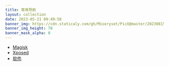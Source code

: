 ```yaml
---
title: 常用导航
layout: collection
date: 2023-05-21 09:49:58
banner_img: https://cdn.staticaly.com/gh/Miseryset/PicX@master/20230815/IMG_20230815_071524.png
banner_img_height: 70
banner_mask_alpha: 0
---
```


<div class="container tool-nav">
  <ul class="nav nav-pills">
    <a href="index.html"><li role="presentation">Magisk</li></a>
    <a href="#" class="active"><li role="presentation">Xposed</li></a>
    <a href="software.html"><li role="presentation">软件</li></a>
  </ul>
</div>

<div id="showme"></div>

<script type="text/javascript" src="https://code.jquery.com/jquery-3.6.2.js"></script>
<script>
$(document).ready(function(){
  $.getJSON('/collection/res/lsposed.json', function(data){
    if (true){
      var count = data.length;
      var show = "<div class=\"container-fluid\">";
      show += "<div class=\"row text-center\">";
      for (var i=0 ; i < count ;i++){
        index_link = data[i][0];
        index_title = data[i][1];
        index_description = data[i][2];
        index_bgnum = data[i][3];
        index_icon = data[i][4];
        show += "<div class=\"col-xs-6 col-sm-6 col-md-4 col-lg-4 tool-li\">";
        show += "<a href=\"" + index_link + "\" target=\"_blank\">";
        
        if (typeof index_bgnum === 'string' && index_bgnum.startsWith('http')) {
          if (typeof index_icon === 'string' && index_icon.startsWith('icon-')) {
            show += "<div class=\"tool-li-li \" style=\"overflow :hidden;display: flex;align-items: center;justify-content: center;position: relative;\">";
            show += "<img src=\"" + index_bgnum + "\" style=\"width: 100%;height: 100%;object-fit :cover;position: absolute;z-index:1\" alt=\"E\"/>";
            show += "<i class=\"iconfont " + index_icon + "\" style=\"position: absolute;z-index:2\"></i>";
            show += "</div>";
          }else {
            show += "<div class=\"tool-li-li \" style=\"overflow :hidden;display: flex;align-items: center;justify-content: center;position: relative;\">";
            show += "<img src=\"" + index_bgnum + "\" style=\"width: 100%;height: 100%;object-fit :cover;position: absolute;z-index:1\" alt=\"E\"/>";
            show += "<img src=\"" + index_icon + "\" style=\"max-height:40%;max-width: 50%;object-fit :cover;position: absolute;z-index:2\" alt=\"E\"/>";
            show += "</div>";
          }
        }else {
          if (typeof index_icon === 'string' && index_icon.startsWith('icon-')) {
            show += "<div class=\"tool-li-li " + "li-bgc-" + index_bgnum + "\">";
            show += "<i class=\"iconfont " + index_icon + "\"></i>";
            show += "</div>";
          }else {
            show += "<div class=\"tool-li-li " + "li-bgc-" + index_bgnum + "\"  style=\"display: flex;align-items: center;justify-content: center;\">";
            show += "<img src=\"" + index_icon + "\" style=\"max-height:40%;max-width: 50%;\" alt=\"E\"/>";
            show += "</div>";
          }
        }
        
        show += "</a>";
        show += "<div class=\"text-center\" style=\"margin-top:10px\">";
        show += index_title;
        show += "</div>";
        show += "<div class=\"text-center text-color-height\">";
        show += index_description;
        show += "</div>";
        show += "</div>";
      }
      show += "</div>";
      show += "</div>";
      $("#showme").html(show);
    }
  });
});
</script>
